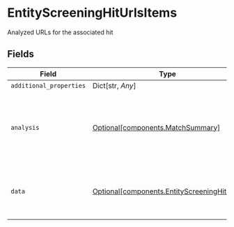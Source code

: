 # EntityScreeningHitUrlsItems

Analyzed URLs for the associated hit


## Fields

| Field                                                                                            | Type                                                                                             | Required                                                                                         | Description                                                                                      |
| ------------------------------------------------------------------------------------------------ | ------------------------------------------------------------------------------------------------ | ------------------------------------------------------------------------------------------------ | ------------------------------------------------------------------------------------------------ |
| `additional_properties`                                                                          | Dict[str, *Any*]                                                                                 | :heavy_minus_sign:                                                                               | N/A                                                                                              |
| `analysis`                                                                                       | [Optional[components.MatchSummary]](../../models/components/matchsummary.md)                     | :heavy_minus_sign:                                                                               | Summary object reflecting the match result of the associated data                                |
| `data`                                                                                           | [Optional[components.EntityScreeningHitUrls]](../../models/components/entityscreeninghiturls.md) | :heavy_minus_sign:                                                                               | URLs associated with the entity screening hit                                                    |